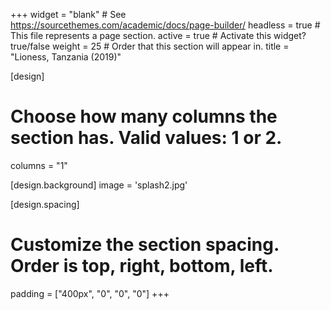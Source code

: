 +++
widget = "blank"  # See https://sourcethemes.com/academic/docs/page-builder/
headless = true  # This file represents a page section.
active = true  # Activate this widget? true/false
weight = 25  # Order that this section will appear in.
title = "Lioness, Tanzania (2019)"

[design]
  # Choose how many columns the section has. Valid values: 1 or 2.
  columns = "1"

[design.background]
  image = 'splash2.jpg'

[design.spacing]
  # Customize the section spacing. Order is top, right, bottom, left.
  padding = ["400px", "0", "0", "0"]
+++